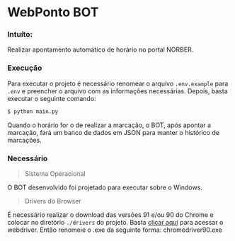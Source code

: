 WebPonto BOT
============

### Intuíto:
Realizar apontamento automático de horário no portal NORBER.

### Execução
Para executar o projeto é necessário renomear o arquivo `.env.example` para `.env` e preencher o arquivo com as informações necessárias.
Depois, basta executar o seguinte comando:

```Bash
$ python main.py
```

Quando o horário for o de realizar a marcação, o BOT, após apontar a marcação, fará um banco de dados em JSON para manter o histórico de marcações.

### Necessário

> Sistema Operacional

O BOT desenvolvido foi projetado para executar sobre o Windows.

> Drivers do Browser

É necessário realizar o download das versões 91 e/ou 90 do Chrome e colocar no diretório `./drivers` do projeto.
Basta [clicar aqui](https://chromedriver.chromium.org/downloads) para acessar o webdriver.
Então renomeie o .exe da seguinte forma: chromedriver90.exe
